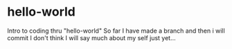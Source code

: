 # hello-world
Intro to coding thru  "hello-world"
So far I have made a branch and then i will commit
I don't think I will say much about my self just yet...
